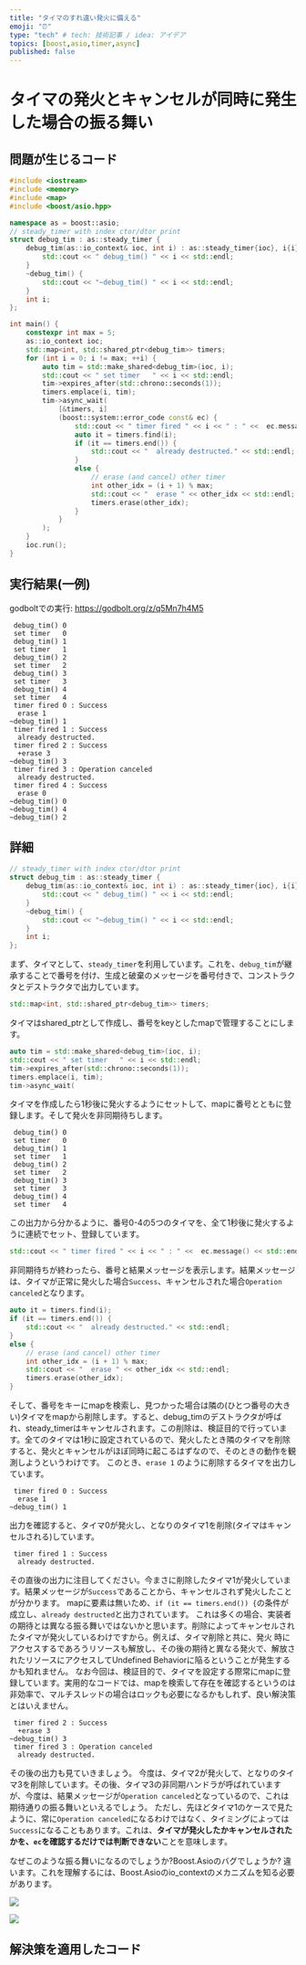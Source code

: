 ```yaml
---
title: "タイマのすれ違い発火に備える"
emoji: "⏰"
type: "tech" # tech: 技術記事 / idea: アイデア
topics: [boost,asio,timer,async]
published: false
---
```


# タイマの発火とキャンセルが同時に発生した場合の振る舞い

## 問題が生じるコード
```cpp
#include <iostream>
#include <memory>
#include <map>
#include <boost/asio.hpp>

namespace as = boost::asio;
// steady_timer with index ctor/dtor print
struct debug_tim : as::steady_timer {
    debug_tim(as::io_context& ioc, int i) : as::steady_timer{ioc}, i{i} {
        std::cout << " debug_tim() " << i << std::endl;
    }
    ~debug_tim() {
        std::cout << "~debug_tim() " << i << std::endl;
    }
    int i;
};

int main() {
    constexpr int max = 5;
    as::io_context ioc;
    std::map<int, std::shared_ptr<debug_tim>> timers;
    for (int i = 0; i != max; ++i) {
        auto tim = std::make_shared<debug_tim>(ioc, i);
        std::cout << " set timer   " << i << std::endl;
        tim->expires_after(std::chrono::seconds(1));
        timers.emplace(i, tim);
        tim->async_wait(
            [&timers, i]
            (boost::system::error_code const& ec) {
                std::cout << " timer fired " << i << " : " <<  ec.message() << std::endl;
                auto it = timers.find(i);
                if (it == timers.end()) {
                    std::cout << "  already destructed." << std::endl;
                }
                else {
                    // erase (and cancel) other timer
                    int other_idx = (i + 1) % max;
                    std::cout << "  erase " << other_idx << std::endl;
                    timers.erase(other_idx);
                }
            }
        );
    }
    ioc.run();
}

```

## 実行結果(一例)

godboltでの実行:
https://godbolt.org/z/q5Mn7h4M5

```
 debug_tim() 0
 set timer   0
 debug_tim() 1
 set timer   1
 debug_tim() 2
 set timer   2
 debug_tim() 3
 set timer   3
 debug_tim() 4
 set timer   4
 timer fired 0 : Success
  erase 1
~debug_tim() 1
 timer fired 1 : Success
  already destructed.
 timer fired 2 : Success
  +erase 3
~debug_tim() 3
 timer fired 3 : Operation canceled
  already destructed.
 timer fired 4 : Success
  erase 0
~debug_tim() 0
~debug_tim() 4
~debug_tim() 2
```

## 詳細

```cpp
// steady_timer with index ctor/dtor print
struct debug_tim : as::steady_timer {
    debug_tim(as::io_context& ioc, int i) : as::steady_timer{ioc}, i{i} {
        std::cout << " debug_tim() " << i << std::endl;
    }
    ~debug_tim() {
        std::cout << "~debug_tim() " << i << std::endl;
    }
    int i;
};
```

まず、タイマとして、`steady_timer`を利用しています。これを、`debug_tim`が継承することで番号を付け、生成と破棄のメッセージを番号付きで、コンストラクタとデストラクタで出力しています。

```cpp
std::map<int, std::shared_ptr<debug_tim>> timers;
```

タイマはshared_ptrとして作成し、番号をkeyとしたmapで管理することにします。

```cpp
auto tim = std::make_shared<debug_tim>(ioc, i);
std::cout << " set timer   " << i << std::endl;
tim->expires_after(std::chrono::seconds(1));
timers.emplace(i, tim);
tim->async_wait(
```

タイマを作成したら1秒後に発火するようにセットして、mapに番号とともに登録します。そして発火を非同期待ちします。

```
 debug_tim() 0
 set timer   0
 debug_tim() 1
 set timer   1
 debug_tim() 2
 set timer   2
 debug_tim() 3
 set timer   3
 debug_tim() 4
 set timer   4
```

この出力から分かるように、番号0-4の5つのタイマを、全て1秒後に発火するように連続でセット、登録しています。

```cpp
std::cout << " timer fired " << i << " : " <<  ec.message() << std::endl;
```

非同期待ちが終わったら、番号と結果メッセージを表示します。結果メッセージは、タイマが正常に発火した場合`Success`、キャンセルされた場合`Operation canceled`となります。

```cpp
auto it = timers.find(i);
if (it == timers.end()) {
    std::cout << "  already destructed." << std::endl;
}
else {
    // erase (and cancel) other timer
    int other_idx = (i + 1) % max;
    std::cout << "  erase " << other_idx << std::endl;
    timers.erase(other_idx);
}
```

そして、番号をキーにmapを検索し、見つかった場合は隣の(ひとつ番号の大きい)タイマをmapから削除します。すると、debug_timのデストラクタが呼ばれ、steady_timerはキャンセルされます。この削除は、検証目的で行っています。全てのタイマは1秒に設定されているので、発火したとき隣のタイマを削除すると、発火とキャンセルがほぼ同時に起こるはずなので、そのときの動作を観測しようというわけです。
このとき、`erase 1` のように削除するタイマを出力しています。

```
 timer fired 0 : Success
  erase 1
~debug_tim() 1
```

出力を確認すると、タイマ0が発火し、となりのタイマ1を削除(タイマはキャンセルされる)しています。

```
 timer fired 1 : Success
  already destructed.
```

その直後の出力に注目してください。今まさに削除したタイマ1が発火しています。結果メッセージが`Success`であることから、キャンセルされず発火したことが分かります。
mapに要素は無いため、`if (it == timers.end()) {`の条件が成立し、`already destructed`と出力されています。
これは多くの場合、実装者の期待とは異なる振る舞いではないかと思います。削除によってキャンセルされたタイマが発火しているわけですから。例えば、タイマ削除と共に、発火
時にアクセスするであろうリソースも解放し、その後の期待と異なる発火で、解放されたリソースにアクセスしてUndefined Behaviorに陥るということが発生するかも知れません。
なお今回は、検証目的で、タイマを設定する際常にmapに登録しています。実用的なコードでは、mapを検索して存在を確認するというのは非効率で、マルチスレッドの場合はロックも必要になるかもしれず、良い解決策とはいえません。

```
 timer fired 2 : Success
  +erase 3
~debug_tim() 3
 timer fired 3 : Operation canceled
  already destructed.
```

その後の出力も見ていきましょう。
今度は、タイマ2が発火して、となりのタイマ3を削除しています。その後、タイマ3の非同期ハンドラが呼ばれていますが、今度は、結果メッセージが`Operation canceled`となっているので、これは期待通りの振る舞いといえるでしょう。
ただし、先ほどタイマ1のケースで見たように、常に`Operation canceled`になるわけではなく、タイミングによっては`Success`になることもあります。これは、**タイマが発火したかキャンセルされたかを、`ec`を確認するだけでは判断できない**ことを意味します。

なぜこのような振る舞いになるのでしょうか?Boost.Asioのバグでしょうか?
違います。これを理解するには、Boost.Asioのio_contextのメカニズムを知る必要があります。

![](/images/timer.svg)



![](/images/ctperf.png)

## 解決策を適用したコード


